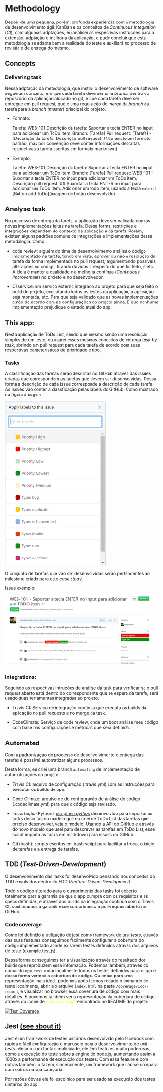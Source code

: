 # Methodology

Depois de uma pequena, porém, profunda experiência com a metodologia
de desenvolvimento ágil, KanBan e os conceitos de
_Continuous Integration_ (_CI_), com algumas adptações, eu analisei
as respectivas instruções para a extensão, adptação e melhoria da aplicação,
e pude concluir que esta metodologia se adapta bem a realidade do teste
e auxiliará no processo de revisão e de entrega do mesmo.

## Concepts

### Delivering task

Nessa adptação da metodologia, que instruí o desenvolvimento de software
segue um conceito, em que cada tarefa deve ser uma _branch_ dentro do
repositório da aplicação alocado no git, e que cada tarefa deve ser
entregue em pull request, que é uma requisição de _merge_ da _branch_
da tarefa para a _branch (master_) principal do projeto.

- Formato:


    Tarefa: WEB-101
    Descrição da tarefa: Suportar a tecla ENTER no input para adicionar um ToDo item.
    Branch: [Tarefa]
    Pull request: [Tarefa] - [Descrição da tarefa]
    Descrição pull request: (Não existe um formato padrão,
                            mas por convenção deve conter
                            informações descritas respectivas
                            a tarefa escritas em formato markdown)


- Exemplo:


    Tarefa: WEB-101
    Descrição da tarefa: Suportar a tecla ENTER no input para adicionar um ToDo item.
    Branch: [Tarefa]
    Pull request: WEB-101 - Suportar a tecla ENTER no input para adicionar um ToDo item.
    Descrição pull request: ## Suportar a tecla ENTER no input para adicionar um ToDo item.
                            Adicionar um todo item, usando a tecla `enter`.
                            ![Button add ToDo](imagem do botão desenvolvido)


## Analyse task

No processo de entrega da tarefa,
a aplicação deve ser validada com as novas implementações feitas na tarefa.
Dessa forma, restrições e integrações dependem do contexto
da aplicação e da tarefa.
Porém, existem alguns padrões comuns de integrações e implementações
dessa metodologia. Como:

- code review: alguém do time de desenvolvimento análisa o
código implementado na tarefa, tendo em vista, aprovar ou não
a resolução da tarefa da forma implementada no pull request,
argumentando possíveis alterações no código, tirando dúvidas a
respeito do que foi feito, e etc. A ideia é manter a qualidade e
a melhoria contínua (_Continuous Improvement_)
no projeto e no desenvolvedor.

- CI service: um serviço externo integrado ao projeto para que seja
 feito o build do projeto, executando todos os testes da aplicação,
 a aplicação seja montada, etc. Para que seja validado que as novas
 implementações estão de acordo com as configurações do projeto ainda.
 E que nenhuma implementação prejudique o estado atual do app.

## This app:

Nesta aplicação de ToDo List, sendo que mesmo sendo uma resolução simples
de um teste, eu usarei esses mesmos conceitos de entrega _task by task_,
abrindo um pull request para cada tarefa de acordo com suas respectivas
caracteristicas de prioridade e tipo.

### Tasks

A classificação das tarefas serão descritas no GitHub
através das issues criadas que correspondem as tarefas
que devem ser desenvolvidas. Dessa forma a descrição de cada issue
corresponde a descrição de cada tarefa. As issues vão conter a classficação
pelas labels do GitHub. Como mostrado na figura à seguir:

![Labels issue on GitHub](images/github-issues-labels.png)

O conjunto de tarefas que vão ser desenvolvidas serão pertencentes ao
milestone criado para este _case study_.

Issue exemplo:

![Labels issue on GitHub](images/github-issue.png)

### Integrations:

Seguindo as respectivas intruções de análise da task para verificar
se o pull request aberto está dentro do correspondente que se espera
da tarefa, será usado duas ferramentas integradas ao projeto.

 - Travis CI: Serviço de integração contínua que executa os builds
 da aplicação no pull requests e no merge da task.

 - CodeClimate: Serviço de code review, onde um boot análise meu
 código com base nas configurações e métricas que será definida.

## Automated

Com a padronizaçao do processo de desenvolvimento e
entrega das tarefas é possível automatizar alguns processos.

Desta forma, eu criei uma branch `automating` de implementação
de automatizações no projeto:

- Travis CI: arquivo de configuração (.travis.yml)
com as instruções para executar os builds do app.

- Code Climate: arquivo de de configuração de análise do código
(.codeclimate.yml) para que o código seja revisado.

- Importação (Python): [script em _python_](../cli/tasks/get_tasks.py)
desenvolvido para importar as tasks descritas no
modelo que eu criei de ToDo List das tarefas que
preciso desenvolver, [veja o modelo](tasks.md).
Usando a API do GitHub e através
do novo modelo que usei para descrever as tarefas em ToDo List,
esse script importa as tasks em markdown para issues do GitHub.

- Git (bash): scripts escritos em bash script para facilitar a
troca, o inicio de terefas e a entrega de tarefas.

## TDD (*Test-Driven-Development*)

O desenvolvimento das tasks foi desenvolvido pensando
nos conceitos do TDD envolvidos dentro do
FDD (*Feature-Driven-Development*).

Todo o código alterado para o cumprimento das tasks
foi coberto totalmente para a garantia de que o app
cumpra com os requisitos e as specs definidas,
e através dos builds na integração contínua com o
Travis CI, continuamos a garantir esse cumprimento
a pull-request aberto no GitHub.

### Code coverage

Como foi definido a utilização do [jest](#Jest) como
framework de *unit tests*, através das suas features
conseguimos facilmente configurar a cobertura do código
implementado aonde existirem testes definidos através
dos arquivos de teste (example.test.js).

Dessa forma conseguimos ter a visualização através
do resultado dos builds que reproduzem essa informação.
Podemos também, através do comando `npm test` rodar
localmente todos os testes definidos para o app e dessa
forma vermos a cobertura de código. Ou então para uma
representação mais ideal, podemos apés termos rodado
o comando de teste localmente, abrir a o arquivo
`index.html` na pasta `/coverage/Icov-report`, e
visualizar no browser essa covertura de código com
mais detalhes. E podemos também ver a representação
da cobertura de código através do ícone de
<i style="color: #ff0">code coverage</i> encontrado
no README do projeto:

[![Test Coverage](https://codeclimate.com/repos/58bddd275723fd027b003f5a/badges/b9071f9c803e247ef447/coverage.svg)](https://codeclimate.com/repos/58bddd275723fd027b003f5a/coverage)

## Jest [(see about it)](https://facebook.github.io/jest/)

Jest é um framework de testes unitários desenvolvido
pelo facebook com rápida e fácil configuração e
manuseio para o desenvolvimento de *unit tests*. Mesmo
com tanta simplicidade, ele tem features muito
poderosas, como a execução do teste sobre a engine
do node.js, aumentando assim a 1000x a performance
de execução dos testes. Com essa feature e com outras
também, o fazem, sinceramente, um framework que
não se compara com outros na sua categoria.

Por razões óbvias ele foi escolhido para ser usado
na execução dos testes unitários do app.
